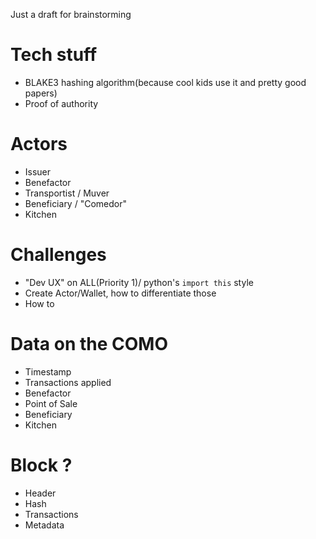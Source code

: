 Just a draft for brainstorming

# Tech stuff
* BLAKE3 hashing algorithm(because cool kids use it and pretty good papers)
* Proof of authority

# Actors
* Issuer
* Benefactor
* Transportist / Muver
* Beneficiary / "Comedor"
* Kitchen 

# Challenges
* "Dev UX" on ALL(Priority 1)/ python's `import this` style
* Create Actor/Wallet, how to differentiate those
* How to 

# Data on the COMO
* Timestamp
* Transactions applied
* Benefactor
* Point of Sale
* Beneficiary
* Kitchen

# Block ?
* Header
* Hash
* Transactions
* Metadata
